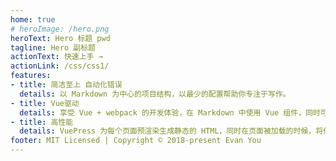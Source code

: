 ```yaml
---
home: true
# heroImage: /hero.png
heroText: Hero 标题 pwd
tagline: Hero 副标题
actionText: 快速上手 →
actionLink: /css/css1/
features:
- title: 简洁至上 自动化错误
  details: 以 Markdown 为中心的项目结构，以最少的配置帮助你专注于写作。
- title: Vue驱动
  details: 享受 Vue + webpack 的开发体验，在 Markdown 中使用 Vue 组件，同时可以使用 Vue 来开发自定义主题。
- title: 高性能
  details: VuePress 为每个页面预渲染生成静态的 HTML，同时在页面被加载的时候，将作为 SPA 运行。
footer: MIT Licensed | Copyright © 2018-present Evan You
---
```



